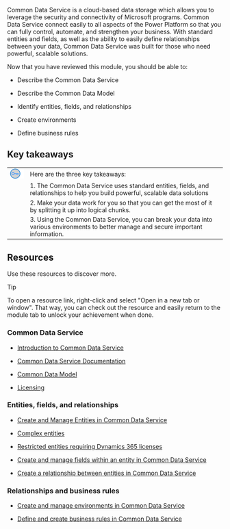 Common Data Service is a cloud-based data storage which allows you to leverage the security and connectivity of Microsoft programs. Common Data Service connect easily to all aspects of the Power Platform so that you can fully control, automate, and strengthen your business. With standard entities and fields, as well as the ability to easily define relationships between your data, Common Data Service was built for those who need powerful, scalable solutions.

Now that you have reviewed this module, you should be able to:

- Describe the Common Data Service

- Describe the Common Data Model

- Identify entities, fields, and relationships

- Create environments

- Define business rules

## Key takeaways

| | |
| - | - | 
| ![Icon of lightbulb](../media/key-takeaway.png) | Here are the three key takeaways:|
| | 1. The Common Data Service uses standard entities, fields, and relationships to help you build powerful, scalable data solutions | 
| | 2. Make your data work for you so that you can get the most of it by splitting it up into logical chunks. | 
| | 3. Using the Common Data Service, you can break your data into various environments to better manage and secure important information. | 

## Resources

Use these resources to discover more.

> [!TIP]
> To open a resource link, right-click and select "Open in a new tab or window". That way, you can check out the resource and easily return to the module tab to unlock your achievement when done.

### Common Data Service

- [Introduction to Common Data Service](https://docs.microsoft.com/learn/modules/intro-common-data-service/)

- [Common Data Service Documentation](https://docs.microsoft.com/powerapps/maker/common-data-service/data-platform-intro)

- [Common Data Model](https://docs.microsoft.com/business-applications-release-notes/april19/cdm-data-integration/common-data-model-cdm)

- [Licensing](https://download.microsoft.com/download/9/5/6/9568EFD0-403D-4AE4-95F0-7FACA2CCB2E4/Power%20Apps%20and%20Power%20Automate%20Licensing%20Guide%20-%20Nov%202019.pdf)

### Entities, fields, and relationships

- [Create and Manage Entities in Common Data Service](https://docs.microsoft.com/learn/modules/create-manage-entities/)

- [Complex entities](https://docs.microsoft.com/powerapps/maker/common-data-service/data-platform-complex-entities)

- [Restricted entities requiring Dynamics 365 licenses](https://docs.microsoft.com/powerapps/maker/common-data-service/data-platform-restricted-entities)

- [Create and manage fields within an entity in Common Data Service](https://docs.microsoft.com/learn/modules/create-manage-fields-within-entity/)

- [Create a relationship between entities in Common Data Service](https://docs.microsoft.com/learn/modules/create-relationship-between-cds-entities/)

### Relationships and business rules

- [Create and manage environments in Common Data Service](https://docs.microsoft.com/learn/modules/create-manage-environments/1-intro)

- [Define and create business rules in Common Data Service](https://docs.microsoft.com/learn/modules/define-create-business-rules/)